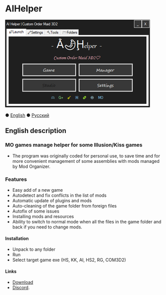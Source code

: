 # AIHelper
![How it looks](AIH_UI_en-US.png)

 ● [English](README.md) ● [Русский](README_ru-RU.md)

## English description
### MO games manage helper for some Illusion/Kiss games
- The program was originally coded for personal use, to save time and for more convenient management of some assemblies with mods managed by Mod Organizer.

### Features
- Easy add of a new game
- Autodetect and fix conflicts in the list of mods
- Automatic update of plugins and mods
- Auto-cleaning of the game folder from foreign files
- Autofix of some issues
- Installing mods and resources
- Ability to switch to normal mode when all the files in the game folder and back if you need to change mods.

#### Installation
 - Unpack to any folder
 - Run
 - Select target game exe (HS, KK, AI, HS2, RG, COM3D2)
 
 #### Links
 - [Download](https://github.com/TokcDK/AIHelper/releases/latest)
 - [Discord](https://bit.ly/AIHelperDiscordEN).
 

